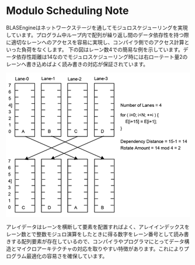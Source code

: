 # Modulo Scheduling Note

BLASEngineはネットワークステージを通してモジュロスケジューリングを実現しています。プログラム中ループ内で配列が繰り返し間のデータ依存性を持つ際に適切なレーンへのアクセスを容易に実現し、コンパイラ側でのアクセス計算といった負荷をなくします。
下の図はレーン数4での簡易な例を示しています。データ依存性距離は14なのでモジュロスケジューリング時には右ローテート量2のレーンへ書き込めばよく読み書きの対応が保証されています。

<div align="center">
  <img src="https://github.com/IAMAl/BLASEngine/blob/main/notes/ExecConcept/figures/Modulo_Scheduling.png"
       alt="HTML image alt text"
       title="Matrix-Matrix Multiplication"
       width="600px"
  />
</div>

アレイデータはレーンを横断して要素を配置すればよく、アレイインデックスをレーン数とで整数モジュロ演算をしたときに得る数字をレーン番号として読み書きする配列要素が存在しているので、コンパイラやプログラマにとってデータ構造とマイクロアーキテクチャの対応を取りやすい特徴があります。これによりプログラム最適化の容易さを確保しています。